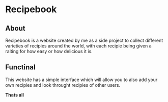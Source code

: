 # Recipebook

## About 
Recipebook is a website created by me as a side project to collect different varieties of recipies around the world, with each recipie being given a raiting for how easy or how delicious it is.

## Functinal 
This website has a simple interface which will allow you to also add your own recipies and look throught recipies of other users. 

**Thats all** 
